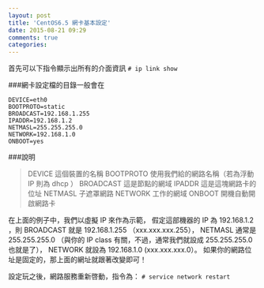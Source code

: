 ```yaml
---
layout: post
title: 'CentOS6.5 網卡基本設定'
date: 2015-08-21 09:29
comments: true
categories: 
---
```

首先可以下指令顯示出所有的介面資訊
`# ip link show`

###網卡設定檔的目錄一般會在
```config /etc/sysconfig/network-scripts/ifcfg-eth0
DEVICE=eth0
BOOTPROTO=static
BROADCAST=192.168.1.255
IPADDR=192.168.1.2
NETMASL=255.255.255.0
NETWORK=192.168.1.0
ONBOOT=yes
```

###說明
>DEVICE 這個裝置的名稱
>BOOTPROTO 使用我們給的網路名稱（若為浮動 IP 則為 dhcp ）
>BROADCAST 這是節點的網域
>IPADDR 這是這塊網路卡的位址
>NETMASL 子遮罩網路
>NETWORK 工作的網域
>ONBOOT 開機自動開啟網路卡

在上面的例子中，我們以虛擬 IP 來作為示範，
假定這部機器的 IP 為 192.168.1.2 ，則 BROADCAST 就是 192.168.1.255 （xxx.xxx.xxx.255），
NETMASL 通常是 255.255.255.0 （與你的 IP class 有關，不過，通常我們就設成 255.255.255.0 也就是了）， 
NETWORK 就設為 192.168.1.0 (xxx.xxx.xxx.0）。
如果你的網路位址是固定的，那上面的網址就跟著改變即可！


設定玩之後，網路服務重新啓動，指令為：
`# service network restart`
